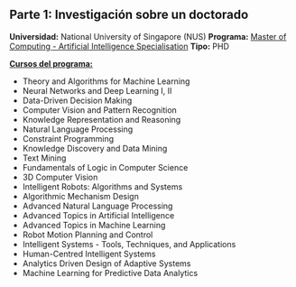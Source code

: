 ## Parte 1: Investigación sobre un doctorado

**Universidad:** National University of Singapore (NUS)
**Programa:** [Master of Computing - Artificial Intelligence Specialisation](https://www.comp.nus.edu.sg/programmes/pg/mai/)
**Tipo:** PHD

**[Cursos del programa:](https://www.comp.nus.edu.sg/wp-content/uploads/2023/10/Annex_A_specialisations_AI_Jan2020-Rev_June2023_.pdf)**

- Theory and Algorithms for Machine Learning
- Neural Networks and Deep Learning I, II
- Data-Driven Decision Making
- Computer Vision and Pattern Recognition
- Knowledge Representation and Reasoning
- Natural Language Processing
- Constraint Programming
- Knowledge Discovery and Data Mining
- Text Mining
- Fundamentals of Logic in Computer Science
- 3D Computer Vision
- Intelligent Robots: Algorithms and Systems
- Algorithmic Mechanism Design
- Advanced Natural Language Processing
- Advanced Topics in Artificial Intelligence
- Advanced Topics in Machine Learning
- Robot Motion Planning and Control
- Intelligent Systems - Tools, Techniques, and Applications
- Human-Centred Intelligent Systems
- Analytics Driven Design of Adaptive Systems
- Machine Learning for Predictive Data Analytics
